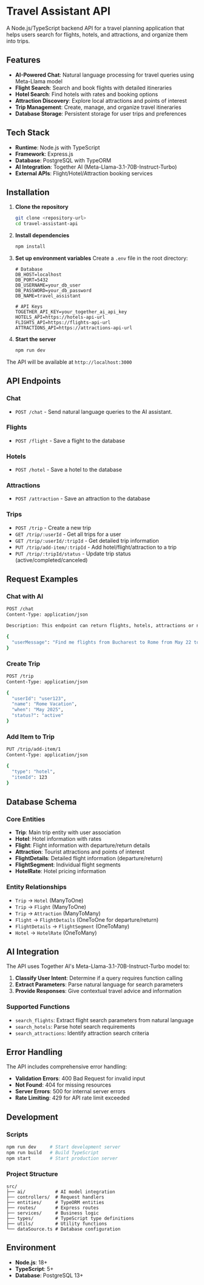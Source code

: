 # Travel Assistant API

A Node.js/TypeScript backend API for a travel planning application that helps users search for flights, hotels, and attractions, and organize them into trips.

## Features

- **AI-Powered Chat**: Natural language processing for travel queries using Meta-Llama model
- **Flight Search**: Search and book flights with detailed itineraries
- **Hotel Search**: Find hotels with rates and booking options
- **Attraction Discovery**: Explore local attractions and points of interest
- **Trip Management**: Create, manage, and organize travel itineraries
- **Database Storage**: Persistent storage for user trips and preferences

## Tech Stack

- **Runtime**: Node.js with TypeScript
- **Framework**: Express.js
- **Database**: PostgreSQL with TypeORM
- **AI Integration**: Together AI (Meta-Llama-3.1-70B-Instruct-Turbo)
- **External APIs**: Flight/Hotel/Attraction booking services

## Installation

1. **Clone the repository**
   ```bash
   git clone <repository-url>
   cd travel-assistant-api
   ```

2. **Install dependencies**
   ```bash
   npm install
   ```

3. **Set up environment variables**
   Create a `.env` file in the root directory:
   ```env
   # Database
   DB_HOST=localhost
   DB_PORT=5432
   DB_USERNAME=your_db_user
   DB_PASSWORD=your_db_password
   DB_NAME=travel_assistant

   # API Keys
   TOGETHER_API_KEY=your_together_ai_api_key
   HOTELS_API=https://hotels-api-url
   FLIGHTS_API=https://flights-api-url
   ATTRACTIONS_API=https://attractions-api-url
   ```

4. **Start the server**
   ```bash
   npm run dev
   ```

The API will be available at `http://localhost:3000`

## API Endpoints

### Chat
- `POST /chat` - Send natural language queries to the AI assistant.

### Flights
- `POST /flight` - Save a flight to the database

### Hotels
- `POST /hotel` - Save a hotel to the database

### Attractions
- `POST /attraction` - Save an attraction to the database

### Trips
- `POST /trip` - Create a new trip
- `GET /trip/:userId` - Get all trips for a user
- `GET /trip/:userId/:tripId` - Get detailed trip information
- `PUT /trip/add-item/:tripId` - Add hotel/flight/attraction to a trip
- `PUT /trip/:tripId/status` - Update trip status (active/completed/canceled)

## Request Examples

### Chat with AI
```bash
POST /chat
Content-Type: application/json

Description: This endpoint can return flights, hotels, attractions or normal model response 

{
  "userMessage": "Find me flights from Bucharest to Rome from May 22 to May 26 for 2 adults"
}
```

### Create Trip
```bash
POST /trip
Content-Type: application/json

{
  "userId": "user123",
  "name": "Rome Vacation",
  "when": "May 2025",
  "status?": "active"
}
```

### Add Item to Trip
```bash
PUT /trip/add-item/1
Content-Type: application/json

{
  "type": "hotel",
  "itemId": 123
}
```



## Database Schema

### Core Entities

- **Trip**: Main trip entity with user association
- **Hotel**: Hotel information with rates
- **Flight**: Flight information with departure/return details
- **Attraction**: Tourist attractions and points of interest
- **FlightDetails**: Detailed flight information (departure/return)
- **FlightSegment**: Individual flight segments
- **HotelRate**: Hotel pricing information

### Entity Relationships

- `Trip` → `Hotel` (ManyToOne)
- `Trip` → `Flight` (ManyToOne)  
- `Trip` → `Attraction` (ManyToMany)
- `Flight` → `FlightDetails` (OneToOne for departure/return)
- `FlightDetails` → `FlightSegment` (OneToMany)
- `Hotel` → `HotelRate` (OneToMany)

## AI Integration

The API uses Together AI's Meta-Llama-3.1-70B-Instruct-Turbo model to:

1. **Classify User Intent**: Determine if a query requires function calling
2. **Extract Parameters**: Parse natural language for search parameters
3. **Provide Responses**: Give contextual travel advice and information

### Supported Functions

- `search_flights`: Extract flight search parameters from natural language
- `search_hotels`: Parse hotel search requirements
- `search_attractions`: Identify attraction search criteria

## Error Handling

The API includes comprehensive error handling:

- **Validation Errors**: 400 Bad Request for invalid input
- **Not Found**: 404 for missing resources
- **Server Errors**: 500 for internal server errors
- **Rate Limiting**: 429 for API rate limit exceeded

## Development

### Scripts
```bash
npm run dev     # Start development server
npm run build   # Build TypeScript
npm start       # Start production server
```

### Project Structure
```
src/
├── ai/           # AI model integration
├── controllers/  # Request handlers
├── entities/     # TypeORM entities
├── routes/       # Express routes
├── services/     # Business logic
├── types/        # TypeScript type definitions
├── utils/        # Utility functions
└── dataSource.ts # Database configuration
```

## Environment

- **Node.js**: 18+ 
- **TypeScript**: 5+
- **Database**: PostgreSQL 13+
